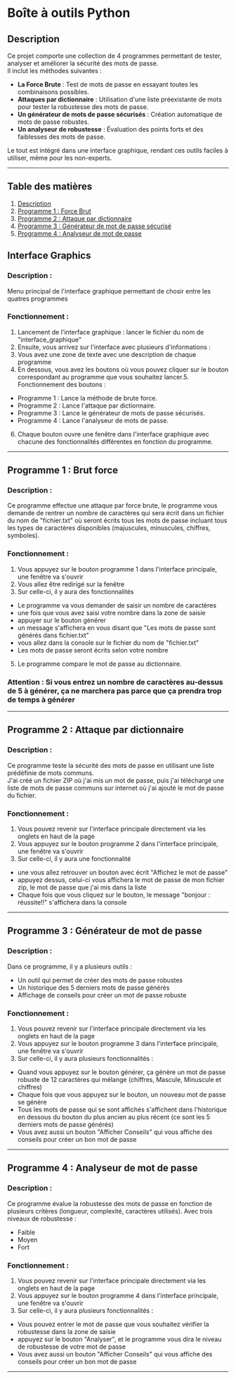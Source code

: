 # Boîte à outils Python

## **Description**
Ce projet comporte une collection de 4 programmes permettant de tester, analyser et améliorer la sécurité des mots de passe.  
Il inclut les méthodes suivantes :  
- **La Force Brute** : Test de mots de passe en essayant toutes les combinaisons possibles.  
- **Attaques par dictionnaire** : Utilisation d'une liste préexistante de mots pour tester la robustesse des mots de passe.  
- **Un générateur de mots de passe sécurisés** : Création automatique de mots de passe robustes.  
- **Un analyseur de robustesse** : Évaluation des points forts et des faiblesses des mots de passe.  

Le tout est intégré dans une interface graphique, rendant ces outils faciles à utiliser, même pour les non-experts.

---

## **Table des matières**
1. [Description](#description)  
2. [Programme 1 : Force Brut](#programme-1--Brut-force)  
3. [Programme 2 : Attaque par dictionnaire](#programme-2--attaque-par-dictionnaire)  
4. [Programme 3 : Générateur de mot de passe sécurisé](#programme-3--générateur-de-mot-de-passe)  
5. [Programme 4 : Analyseur de mot de passe](#programme-4--analyseur-de-mot-de-passe)

## **Interface Graphics**
### Description :  
Menu principal de l'interface graphique permettant de chosir entre les quatres programmes
### Fonctionnement :  
1. Lancement de l'interface graphique : lancer le fichier du nom de "interface_graphique"
2. Ensuite, vous arrivez sur l'interface avec plusieurs d'informations :
3. Vous avez une zone de texte avec une description de chaque programme
4. En dessous, vous avez les boutons où vous pouvez cliquer sur le bouton correspondant au programme que vous souhaitez lancer.5. Fonctionnement des boutons :
- Programme 1 : Lance la méthode de brute force.
- Programme 2 : Lance l'attaque par dictionnaire.
- Programme 3 : Lance le générateur de mots de passe sécurisés.
- Programme 4 : Lance l'analyseur de mots de passe.
6. Chaque bouton ouvre une fenêtre dans l'interface graphique avec chacune des fonctionnalités différentes en fonction du programme.
---

## Programme 1 : Brut force 
### Description :  
Ce programme effectue une attaque par force brute, le programme vous demande de rentrer un nombre de caractères qui sera écrit dans un fichier du nom de "fichier.txt" où seront écrits tous les mots de passe incluant tous les types de caractères disponibles (majuscules, minuscules, chiffres, symboles).
### Fonctionnement :  
1. Vous appuyez sur le bouton programme 1 dans l'interface principale, une fenêtre va s'ouvrir
2. Vous allez être redirigé sur la fenêtre
3. Sur celle-ci, il y aura des fonctionnalités
- Le programme va vous demander de saisir un nombre de caractères
- une fois que vous avez saisi votre nombre dans la zone de saisie
- appuyer sur le bouton générer
- un message s'affichera en vous disant que "Les mots de passe sont générés dans fichier.txt"
- vous allez dans la console sur le fichier du nom de "fichier.txt"
- Les mots de passe seront écrits selon votre nombre 
5. Le programme compare le mot de passe au dictionnaire.  
### Attention : Si vous entrez un nombre de caractères au-dessus de 5 à générer, ça ne marchera pas parce que ça prendra trop de temps à générer

---

## Programme 2 : Attaque par dictionnaire
### Description :  
Ce programme teste la sécurité des mots de passe en utilisant une liste prédéfinie de mots communs.  
J'ai créé un fichier ZIP où j'ai mis un mot de passe, puis j'ai téléchargé une liste de mots de passe communs sur internet où j'ai ajouté le mot de passe du fichier. 
### Fonctionnement :  
1. Vous pouvez revenir sur l'interface principale directement via les onglets en haut de la page
2. Vous appuyez sur le bouton programme 2 dans l'interface principale, une fenêtre va s'ouvrir
3. Sur celle-ci, il y aura une fonctionnalité
- une vous allez retrouver un bouton avec écrit "Affichez le mot de passe"
- appuyez dessus, celui-ci vous affichera le mot de passe de mon fichier zip, le mot de passe que j'ai mis dans la liste
- Chaque fois que vous cliquez sur le bouton, le message "bonjour : réussite!!" s'affichera dans la console

---

## Programme 3 : Générateur de mot de passe
### Description :  
Dans ce programme, il y a plusieurs outils : 
- Un outil qui permet de créer des mots de passe robustes
- Un historique des 5 derniers mots de passe générés
- Affichage de conseils pour créer un mot de passe robuste
### Fonctionnement :  
1. Vous pouvez revenir sur l'interface principale directement via les onglets en haut de la page
2. Vous appuyez sur le bouton programme 3 dans l'interface principale, une fenêtre va s'ouvrir
3. Sur celle-ci, il y aura plusieurs fonctionnalités :
- Quand vous appuyez sur le bouton générer, ça génère un mot de passe robuste de 12 caractères qui mélange (chiffres, Mascule, Minuscule et chiffres)
- Chaque fois que vous appuyez sur le bouton, un nouveau mot de passe se génère
- Tous les mots de passe qui se sont affichés s'affichent dans l'historique en dessous du bouton du plus ancien au plus récent (ce sont les 5 derniers mots de passe générés)
- Vous avez aussi un bouton "Afficher Conseils" qui vous affiche des conseils pour créer un bon mot de passe



---

## Programme 4 : Analyseur de mot de passe
### Description :  
Ce programme évalue la robustesse des mots de passe en fonction de plusieurs critères (longueur, complexité, caractères utilisés).
Avec trois niveaux de robustesse : 
- Faible
- Moyen
- Fort
### Fonctionnement :  
1. Vous pouvez revenir sur l'interface principale directement via les onglets en haut de la page
2. Vous appuyez sur le bouton programme 4 dans l'interface principale, une fenêtre va s'ouvrir
3. Sur celle-ci, il y aura plusieurs fonctionnalités :
- Vous pouvez entrer le mot de passe que vous souhaitez vérifier la robustesse dans la zone de saisie
- appuyez sur le bouton "Analyser", et le programme vous dira le niveau de robustesse de votre mot de passe 
- Vous avez aussi un bouton "Afficher Conseils" qui vous affiche des conseils pour créer un bon mot de passe

---


